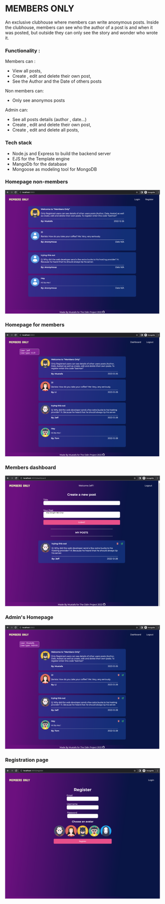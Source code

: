 # MEMBERS ONLY

An exclusive clubhouse where members can write anonymous posts. Inside the clubhouse, members can see who the author of a post is and when it was posted, but outside they can only see the story and wonder who wrote it.

### Functionality :

Members can :

- View all posts,
- Create , edit and delete their own post,
- See the Author and the Date of others posts

Non members can:

- Only see anonymos posts

Admin can:

- See all posts details (author , date...)
- Create , edit and delete their own post,
- Create , edit and delete all posts,

### Tech stack

- Node.js and Express to build the backend server
- EJS for the Template engine
- MangoDb for the database
- Mongoose as modeling tool for MongoDB

### Homepage non-members

![home-page](public/assets/homepage-nonLoggedin-user.png)

### Homepage for members

![home-page](public/assets/home-page-withloggedin-user.png)

### Members dashboard

![home-page](public/assets/Dashboard.png)

### Admin's Homepage

![home-page](public/assets/admin-homepage.png)

### Registration page

![home-page](public/assets/Register-page.png)
